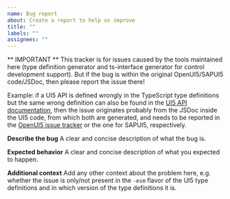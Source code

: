 ```yaml
---
name: Bug report
about: Create a report to help us improve
title: ""
labels: ""
assignees: ""
---
```


** IMPORTANT **
This tracker is for issues caused by the tools maintained here (type definition generator and ts-interface generator for control development support).
But if the bug is within the original OpenUI5/SAPUI5 code/JSDoc, then please report the issue there!

Example: if a UI5 API is defined wrongly in the TypeScript type definitions but the same wrong definition can also be found in the [UI5 API documentation](https://ui5.sap.com), then the issue originates probably from the JSDoc inside the UI5 code, from which both are generated, and needs to be reported in the [OpenUI5 issue tracker](https://github.com/UI5/openui5/issues/new) or the one for SAPUI5, respectively.

**Describe the bug**
A clear and concise description of what the bug is.

**Expected behavior**
A clear and concise description of what you expected to happen.

**Additional context**
Add any other context about the problem here, e.g. whether the issue is only/not present in the `-esm` flavor of the UI5 type definitions and in which version of the type definitions it is.
